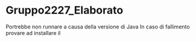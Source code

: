 # Gruppo2227_Elaborato
Portrebbe non runnare a causa della versione di Java
In caso di fallimento provare ad installare il 
